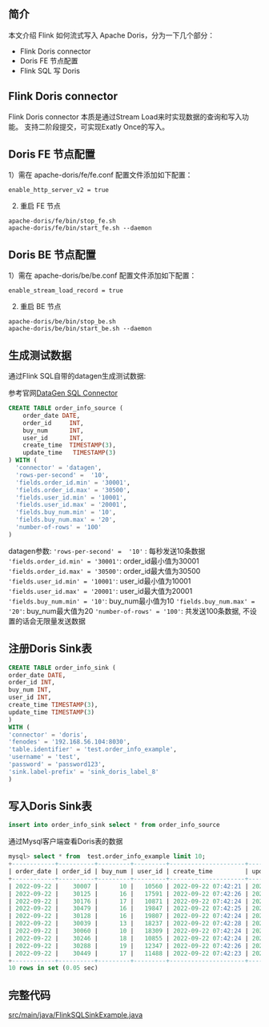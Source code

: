 简介
----
本文介绍 Flink 如何流式写入 Apache Doris，分为一下几个部分：
* Flink Doris connector
* Doris FE 节点配置
* Flink SQL 写 Doris



Flink Doris connector
----
Flink Doris connector 本质是通过Stream Load来时实现数据的查询和写入功能。
支持二阶段提交，可实现Exatly Once的写入。


Doris FE 节点配置
----
1）需在 apache-doris/fe/fe.conf 配置文件添加如下配置：
```
enable_http_server_v2 = true
```

2) 重启 FE 节点
```
apache-doris/fe/bin/stop_fe.sh
apache-doris/fe/bin/start_fe.sh --daemon
```

Doris BE 节点配置
----
1）需在 apache-doris/be/be.conf 配置文件添加如下配置：
```
enable_stream_load_record = true
```

2) 重启 BE 节点
```
apache-doris/be/bin/stop_be.sh
apache-doris/be/bin/start_be.sh --daemon
```

生成测试数据
---


通过Flink SQL自带的datagen生成测试数据:

参考官网[DataGen SQL Connector](https://nightlies.apache.org/flink/flink-docs-release-1.15/docs/connectors/table/datagen/)

```sql
CREATE TABLE order_info_source (
    order_date DATE,
    order_id     INT,
    buy_num      INT,
    user_id      INT,
    create_time  TIMESTAMP(3),
    update_time   TIMESTAMP(3)
) WITH (
  'connector' = 'datagen',
  'rows-per-second' =  '10',
  'fields.order_id.min' = '30001',
  'fields.order_id.max' = '30500',
  'fields.user_id.min' = '10001',
  'fields.user_id.max' = '20001',
  'fields.buy_num.min' = '10',
  'fields.buy_num.max' = '20',
  'number-of-rows' = '100'
)

```

datagen参数:
`'rows-per-second' =  '10'` : 每秒发送10条数据
`'fields.order_id.min' = '30001'`: order_id最小值为30001
`'fields.order_id.max' = '30500'`: order_id最大值为30500
`'fields.user_id.min' = '10001'`: user_id最小值为10001
`'fields.user_id.max' = '20001'`: user_id最大值为20001
`'fields.buy_num.min' = '10'`: buy_num最小值为10
`'fields.buy_num.max' = '20'`: buy_num最大值为20
`'number-of-rows' = '100'`: 共发送100条数据, 不设置的话会无限量发送数据



注册Doris Sink表
---


```sql
CREATE TABLE order_info_sink (  
order_date DATE,  
order_id INT,  
buy_num INT,
user_id INT,
create_time TIMESTAMP(3),
update_time TIMESTAMP(3)
)  
WITH (
'connector' = 'doris',   
'fenodes' = '192.168.56.104:8030',   
'table.identifier' = 'test.order_info_example',   
'username' = 'test',   
'password' = 'password123',   
'sink.label-prefix' = 'sink_doris_label_8'
)
```

写入Doris Sink表
---

```sql
insert into order_info_sink select * from order_info_source
```


通过Mysql客户端查看Doris表的数据

```sql
mysql> select * from  test.order_info_example limit 10;
+------------+----------+---------+---------+---------------------+---------------------+
| order_date | order_id | buy_num | user_id | create_time         | update_time         |
+------------+----------+---------+---------+---------------------+---------------------+
| 2022-09-22 |    30007 |      10 |   10560 | 2022-09-22 07:42:21 | 2022-09-22 07:42:21 |
| 2022-09-22 |    30125 |      16 |   17591 | 2022-09-22 07:42:26 | 2022-09-22 07:42:26 |
| 2022-09-22 |    30176 |      17 |   10871 | 2022-09-22 07:42:24 | 2022-09-22 07:42:24 |
| 2022-09-22 |    30479 |      16 |   19847 | 2022-09-22 07:42:25 | 2022-09-22 07:42:25 |
| 2022-09-22 |    30128 |      16 |   19807 | 2022-09-22 07:42:24 | 2022-09-22 07:42:24 |
| 2022-09-22 |    30039 |      13 |   18237 | 2022-09-22 07:42:28 | 2022-09-22 07:42:28 |
| 2022-09-22 |    30060 |      10 |   18309 | 2022-09-22 07:42:24 | 2022-09-22 07:42:24 |
| 2022-09-22 |    30246 |      18 |   10855 | 2022-09-22 07:42:24 | 2022-09-22 07:42:24 |
| 2022-09-22 |    30288 |      19 |   12347 | 2022-09-22 07:42:26 | 2022-09-22 07:42:26 |
| 2022-09-22 |    30449 |      17 |   11488 | 2022-09-22 07:42:23 | 2022-09-22 07:42:23 |
+------------+----------+---------+---------+---------------------+---------------------+
10 rows in set (0.05 sec)

```


完整代码
---

[src/main/java/FlinkSQLSinkExample.java](https://github.com/baiyuelanshan/apache-doris-example/blob/main/src/main/java/FlinkSQLSinkExample.java)


